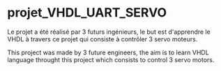 # projet_VHDL_UART_SERVO

Le projet a été réalisé par 3 futurs ingénieurs,
le but est d'apprendre le VHDL à travers ce projet qui consiste à contrôler 3 servo moteurs.

This project was made by 3 future engineers,
the aim is to learn VHDL language throught this project which consists to control 3 servo motors.
